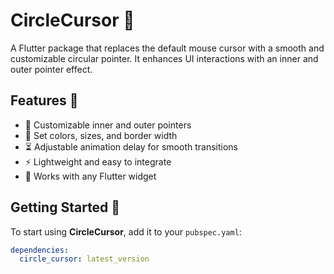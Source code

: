 # CircleCursor 🎯

A Flutter package that replaces the default mouse cursor with a smooth and customizable circular pointer. It enhances UI interactions with an inner and outer pointer effect.

## Features 🚀

- 🌟 Customizable inner and outer pointers
- 🎨 Set colors, sizes, and border width
- ⏳ Adjustable animation delay for smooth transitions
- ⚡ Lightweight and easy to integrate
- 🔬 Works with any Flutter widget

## Getting Started 📌

To start using **CircleCursor**, add it to your `pubspec.yaml`:

```yaml
dependencies:
  circle_cursor: latest_version
